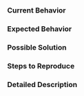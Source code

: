 <!--- 
This a template to report bugs and features request.
Please: 
- Read all the instructions like this one before reporting,
- Ensure that a similar issue is not already reported,
- Remove irrelevant instructions block,
- Try to keep it short,
- You can add screenshot or document inside your comment if this helps,
- Click on "Preview" to see the result.
--->

### Current Behavior
<!--- Tell us what happens -->

### Expected Behavior
<!--- Tell us what should happen -->

### Possible Solution
<!--- Not obligatory, but suggest a fix/reason for the bug -->

### Steps to Reproduce
<!--- Provide the steps to reproduce this issue. -->

### Detailed Description
<!--- Provide a detailed description of the change or addition you are proposing -->

